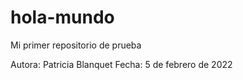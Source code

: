 # hola-mundo
Mi primer repositorio de prueba

Autora: Patricia Blanquet
Fecha: 5 de febrero de 2022
